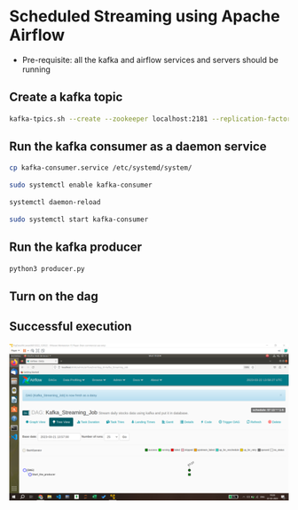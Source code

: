 # Scheduled Streaming using Apache Airflow
* Pre-requisite: all the kafka and airflow services and servers should be running
## Create a kafka topic
```bash
kafka-tpics.sh --create --zookeeper localhost:2181 --replication-factor 1 --partitions 1 --topic Daily_Stock_Prices
```
## Run the kafka consumer as a daemon service
```bash
cp kafka-consumer.service /etc/systemd/system/
```
```bash
sudo systemctl enable kafka-consumer
```
```bash
systemctl daemon-reload
```
```bash
sudo systemctl start kafka-consumer 
```
## Run the kafka producer
```bash
python3 producer.py
```
## Turn on the dag
## Successful execution
![alt](https://github.com/ShreyasK2411/Scheduled-Streaming-using-Airflow/blob/aa7a808c75d1d7937505e2349ed311a333880c09/images/Screenshot%20(74).png?raw=True)
